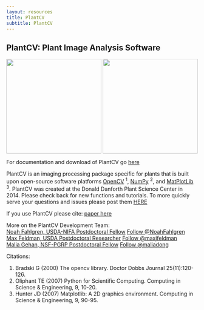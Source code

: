 ```yaml
---
layout: resources
title: PlantCV
subtitle: PlantCV
---
```

<h2 align="left">PlantCV: Plant Image Analysis Software</h2>

<a href="{{site.baseurl}}/images/plantcv/Dr4AE000586-2013-12-29 09_41_21-B2_120513-VIS_TV_z1.png_v_pseduo_on_img.png" target="_blank">
<img src="{{site.baseurl}}/images/plantcv/Dr4AE000586-2013-12-29 09_41_21-B2_120513-VIS_TV_z1.png_v_pseduo_on_img.png" align="center" height="250"></a>
<a href="{{site.baseurl}}/images/plantcv/test.png_shapes.png" target="_blank">
<img src="{{site.baseurl}}/images/plantcv/test.png_shapes.png" align="center" height="250"></a><br>

For documentation and download of PlantCV go [here](http://plantcv.danforthcenter.org/)

PlantCV is an imaging processing package specific for plants
that is built upon open-source software platforms <a href="http://opencv.org/">OpenCV</a> <sup>1</sup>,
<a href="http://www.numpy.org/">NumPy</a> <sup>2</sup>, and <a href="http://matplotlib.org/">MatPlotLib</a> <sup>3</sup>.
PlantCV was created at the Donald Danforth Plant Science Center in 2014. Please check back for new functions and tutorials.
To more quickly serve your questions and issues please post them <a href="https://github.com/nfahlgren/plantcv/issues">HERE</a></p>

If you use PlantCV please cite: [paper here]()

<p>More on the PlantCV Development Team:<br>
<a href="http://nfahlgren.github.io/">Noah Fahlgren, USDA-NIFA Postdoctoral Fellow</a>
<script src="//platform.linkedin.com/in.js" type="text/javascript"></script>
<script type="IN/MemberProfile" data-id="www.linkedin.com/pub/noah-fahlgren/46/659/2b0" data-format="click"></script>
<a href="https://twitter.com/NoahFahlgren" class="twitter-follow-button" data-show-count="false">Follow @NoahFahlgren</a>
<script>!function(d,s,id){var js,fjs=d.getElementsByTagName(s)[0],p=/^http:/.test(d.location)?'http':'https';if(!d.getElementById(id)){js=d.createElement(s);js.id=id;js.src=p+'://platform.twitter.com/widgets.js';fjs.parentNode.insertBefore(js,fjs);}}(document, 'script', 'twitter-wjs');</script><br>
<a href="http://danforthcenter.org/scientists-research/principal-investigators/ivan-baxter/research-team">Max Feldman, USDA Postdoctoral Researcher</a> <a href="https://twitter.com/maxjfeldman" class="twitter-follow-button" data-show-count="false">Follow @maxjfeldman</a>
<script>!function(d,s,id){var js,fjs=d.getElementsByTagName(s)[0],p=/^http:/.test(d.location)?'http':'https';if(!d.getElementById(id)){js=d.createElement(s);js.id=id;js.src=p+'://platform.twitter.com/widgets.js';fjs.parentNode.insertBefore(js,fjs);}}(document, 'script', 'twitter-wjs');</script><br>
<a href="http://www.mocklerlab.org/lab_members/18">Malia Gehan, NSF-PGRP Postdoctoral Fellow</a>
<script src="//platform.linkedin.com/in.js" type="text/javascript"></script>
<script type="IN/MemberProfile" data-id="www.linkedin.com/pub/malia-gehan/19/682/647/" data-format="click"></script>
<a href="https://twitter.com/maliadong" class="twitter-follow-button" data-show-count="false">Follow @maliadong</a>
<script>!function(d,s,id){var js,fjs=d.getElementsByTagName(s)[0],p=/^http:/.test(d.location)?'http':'https';if(!d.getElementById(id)){js=d.createElement(s);js.id=id;js.src=p+'://platform.twitter.com/widgets.js';fjs.parentNode.insertBefore(js,fjs);}}(document, 'script', 'twitter-wjs');</script><br></p>

Citations:  
1. Bradski G (2000) The opencv library. Doctor Dobbs Journal 25(11):120-126.  
2. Oliphant TE (2007) Python for Scientific Computing. Computing in Science & Engineering, 9, 10-20.  
3. Hunter JD (2007) Matplotlib: A 2D graphics environment. Computing in Science & Engineering, 9, 90-95.  
